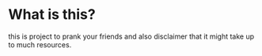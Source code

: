 # What is this?
this is project to prank your friends and also disclaimer that it might take up to much resources.